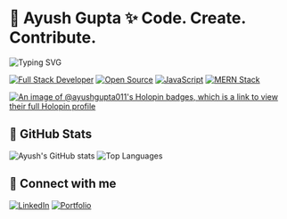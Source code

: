 # 👋 Ayush Gupta ✨ Code. Create. Contribute.

<img src="https://readme-typing-svg.demolab.com?font=Fira+Code&weight=700&size=35&duration=3000&pause=500&color=FF5733&background=00000000&center=true&vCenter=true&width=800&lines=Turning+%E2%98%95+%2B+%F0%9F%92%BB+into+Open+Source;Full-Stack+Developer+%7C+Hacktoberfest+Contributor;MERN+Stack+Lover+%26+JavaScript+Fan;Always+Learning+New+Tech+%26+Innovating" alt="Typing SVG" />

[![Full Stack Developer](https://img.shields.io/badge/Full%20Stack-Developer-blueviolet?style=for-the-badge)](https://github.com/AyushGupta011)
[![Open Source](https://img.shields.io/badge/Open%20Source-%E2%9C%94-brightgreen?style=for-the-badge)](https://github.com/AyushGupta011)
[![JavaScript](https://img.shields.io/badge/JavaScript-Expert-yellow?style=for-the-badge)](https://github.com/AyushGupta011)
[![MERN Stack](https://img.shields.io/badge/MERN-Developer-success?style=for-the-badge)](https://github.com/AyushGupta011)



[![An image of @ayushgupta011's Holopin badges, which is a link to view their full Holopin profile](https://holopin.me/ayushgupta011)](https://holopin.io/@ayushgupta011)

## 🔹 GitHub Stats
![Ayush's GitHub stats](https://github-readme-stats.vercel.app/api?username=AyushGupta011&show_icons=true&theme=radical)
![Top Languages](https://github-readme-stats.vercel.app/api/top-langs/?username=AyushGupta011&layout=compact&theme=radical)

## 🔹 Connect with me
[![LinkedIn](https://img.shields.io/badge/LinkedIn-Ayush-blue?style=for-the-badge&logo=linkedin)](https://www.linkedin.com/in/ayushgupta-webdev)
[![Portfolio](https://img.shields.io/badge/Portfolio-Website-blue?style=for-the-badge&logo=google-chrome)](https://ayushwebsite.vercel.app)
